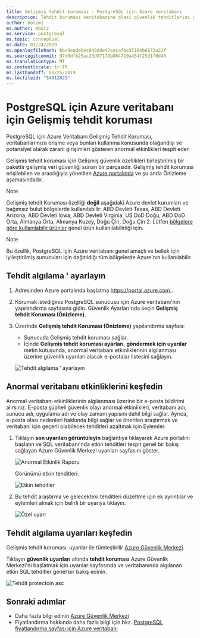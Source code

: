 ```yaml
---
title: Gelişmiş tehdit koruması - PostgreSQL için Azure veritabanı
description: Tehdit koruması veritabanına olası güvenlik tehditlerini gösteren anormal veritabanı etkinliklerini algılar.
author: bolzmj
ms.author: mbolz
ms.service: postgresql
ms.topic: conceptual
ms.date: 01/24/2019
ms.openlocfilehash: bbc0eadebec849dde47cecaf6e3718eb6673a22f
ms.sourcegitcommit: 97d0dfb25ac23d07179b804719a454f25d1f0d46
ms.translationtype: MT
ms.contentlocale: tr-TR
ms.lasthandoff: 01/25/2019
ms.locfileid: "54912825"
---
```

# <a name="advanced-threat-protection-for-azure-database-for-postgresql"></a>PostgreSQL için Azure veritabanı için Gelişmiş tehdit koruması

PostgreSQL için Azure Veritabanı Gelişmiş Tehdit Koruması, veritabanlarınıza erişme veya bunları kullanma konusunda olağandışı ve potansiyel olarak zararlı girişimleri gösteren anormal etkinlikleri tespit eder.

Gelişmiş tehdit koruması için Gelişmiş güvenlik özellikleri birleştirilmiş bir pakettir gelişmiş veri güvenliği sunan bir parçasıdır. Gelişmiş tehdit koruması erişilebilen ve aracılığıyla yönetilen [Azure portalında](https://portal.azure.com) ve şu anda Önizleme aşamasındadır.

> [!NOTE]
> Gelişmiş tehdit Koruması özelliği **değil** aşağıdaki Azure devlet kurumları ve bağımsız bulut bölgelerde kullanılabilir: ABD Devleti Texas, ABD Devleti Arizona, ABD Devleti Iowa, ABD Devleti Virginia, US DoD Doğu, ABD DoD Orta, Almanya Orta, Almanya Kuzey, Doğu Çin, Doğu Çin 2. Lütfen [bölgelere göre kullanılabilir ürünler](https://azure.microsoft.com/global-infrastructure/services/) genel ürün kullanılabilirliği için.
>

> [!NOTE]
> Bu özellik, PostgreSQL için Azure veritabanı genel amaçlı ve bellek için iyileştirilmiş sunucuları için dağıtıldığı tüm bölgelerde Azure'nın kullanılabilir.

## <a name="set-up-threat-detection"></a>Tehdit algılama ' ayarlayın
1. Adresinden Azure portalında başlatma [ https://portal.azure.com ](https://portal.azure.com).
2. Korumak istediğiniz PostgreSQL sunucusu için Azure veritabanı'nın yapılandırma sayfasına gidin. Güvenlik Ayarları'nda seçin **Gelişmiş tehdit Koruması (Önizleme)**.
3. Üzerinde **Gelişmiş tehdit Koruması (Önizleme)** yapılandırma sayfası:

   - Sunucuda Gelişmiş tehdit koruması sağlar.
   - İçinde **Gelişmiş tehdit koruması ayarları**, **göndermek için uyarılar** metin kutusunda, anormal veritabanı etkinliklerinin algılanması üzerine güvenlik uyarıları alacak e-postalar listesini sağlayın.
  
   ![Tehdit algılama ' ayarlayın](./media/howto-database-threat-protection-portal/set-up-threat-protection.png)

## <a name="explore-anomalous-database-activities"></a>Anormal veritabanı etkinliklerini keşfedin

Anormal veritabanı etkinliklerinin algılanması üzerine bir e-posta bildirimi alırsınız. E-posta şüpheli güvenlik olayı anormal etkinlikleri, veritabanı adı, sunucu adı, uygulama adı ve olay zamanı yapısını dahil bilgi sağlar. Ayrıca, e-posta olası nedenleri hakkında bilgi sağlar ve önerilen araştırmak ve veritabanı için geçerli olabilecek tehditleri azaltmak için Eylemler.
    
1. Tıklayın **son uyarıları görüntüleyin** bağlantıya tıklayarak Azure portalını başlatın ve SQL veritabanı'nda etkin tehditleri tespit genel bir bakış sağlayan Azure Güvenlik Merkezi uyarıları sayfasını göster.
    
    ![Anormal Etkinlik Raporu](./media/howto-database-threat-protection-portal/anomalous-activity-report.png)

    Görünümü etkin tehditleri:

    ![Etkin tehditler](./media/howto-database-threat-protection-portal/active-threats.png)

2. Bu tehdit araştırma ve gelecekteki tehditleri düzeltme için ek ayrıntılar ve eylemleri almak için belirli bir uyarıya tıklayın.
    
    ![Özel uyarı](./media/howto-database-threat-protection-portal/specific-alert.png)

## <a name="explore-threat-detection-alerts"></a>Tehdit algılama uyarıları keşfedin

Gelişmiş tehdit koruması, uyarılar ile tümleştirilir [Azure Güvenlik Merkezi](https://azure.microsoft.com/services/security-center/). 

Tıklayın **güvenlik uyarıları** altında **tehdit koruması** Azure Güvenlik Merkezi'ni başlatmak için uyarılar sayfasında ve veritabanında algılanan etkin SQL tehditler genel bir bakış edinin.

  ![Tehdit protectoin asc](./media/howto-database-threat-protection-portal/threat-detection-alert-asc.png)

## <a name="next-steps"></a>Sonraki adımlar

* Daha fazla bilgi edinin [Azure Güvenlik Merkezi](https://docs.microsoft.com/azure/security-center/security-center-intro)
* Fiyatlandırma hakkında daha fazla bilgi için bkz. [PostgreSQL fiyatlandırma sayfası için Azure veritabanı](https://azure.microsoft.com/pricing/details/postgresql/)  
